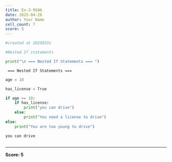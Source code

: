 ```yaml
---
title: Ex-3-9586
date: 2025-04-26
author: Your Name
cell_count: 7
score: 5
---
```


```python
#created at 20250331
```


```python
#Nested If statements
```


```python
print("\n === Nested If Statements === ")
```

    
     === Nested If Statements === 



```python
age = 18
```


```python
has_license = True
```


```python
if age >= 18:
    if has_license:
        print("you can drive")
    else:
        print("You need a license to drive")
else:
    print("You are too young to drive")
```

    you can drive



```python

```


---
**Score: 5**